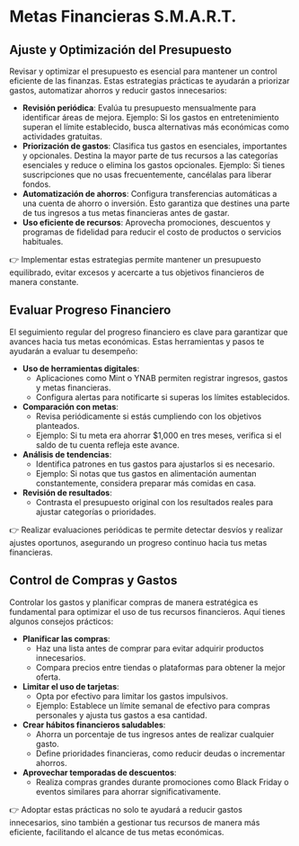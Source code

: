 # Metas Financieras S.M.A.R.T.

## Ajuste y Optimización del Presupuesto
Revisar y optimizar el presupuesto es esencial para mantener un control eficiente de las finanzas. Estas estrategias prácticas te ayudarán a priorizar gastos, automatizar ahorros y reducir gastos innecesarios:
- **Revisión periódica**: Evalúa tu presupuesto mensualmente para identificar áreas de mejora.
Ejemplo: Si los gastos en entretenimiento superan el límite establecido, busca alternativas más económicas como actividades gratuitas.
- **Priorización de gastos**: Clasifica tus gastos en esenciales, importantes y opcionales. Destina la mayor parte de tus recursos a las categorías esenciales y reduce o elimina los gastos opcionales.
Ejemplo: Si tienes suscripciones que no usas frecuentemente, cancélalas para liberar fondos.
- **Automatización de ahorros**: Configura transferencias automáticas a una cuenta de ahorro o inversión. Esto garantiza que destines una parte de tus ingresos a tus metas financieras antes de gastar.
- **Uso eficiente de recursos**: Aprovecha promociones, descuentos y programas de fidelidad para reducir el costo de productos o servicios habituales.

👉 Implementar estas estrategias permite mantener un presupuesto equilibrado, evitar excesos y acercarte a tus objetivos financieros de manera constante.

## Evaluar Progreso Financiero
El seguimiento regular del progreso financiero es clave para garantizar que avances hacia tus metas económicas. Estas herramientas y pasos te ayudarán a evaluar tu desempeño:

- **Uso de herramientas digitales**:
    - Aplicaciones como Mint o YNAB permiten registrar ingresos, gastos y metas financieras.
    - Configura alertas para notificarte si superas los límites establecidos.
- **Comparación con metas**: 
    - Revisa periódicamente si estás cumpliendo con los objetivos planteados.
    - Ejemplo: Si tu meta era ahorrar $1,000 en tres meses, verifica si el saldo de tu cuenta refleja este avance.
- **Análisis de tendencias**: 
    - Identifica patrones en tus gastos para ajustarlos si es necesario.
    + Ejemplo: Si notas que tus gastos en alimentación aumentan constantemente, considera preparar más comidas en casa.
- **Revisión de resultados**: 
    - Contrasta el presupuesto original con los resultados reales para ajustar categorías o prioridades.

👉 Realizar evaluaciones periódicas te permite detectar desvíos y realizar ajustes oportunos, asegurando un progreso continuo hacia tus metas financieras.

## Control de Compras y Gastos
Controlar los gastos y planificar compras de manera estratégica es fundamental para optimizar el uso de tus recursos financieros. Aquí tienes algunos consejos prácticos:
- **Planificar las compras**:
    - Haz una lista antes de comprar para evitar adquirir productos innecesarios.
    - Compara precios entre tiendas o plataformas para obtener la mejor oferta.
- **Limitar el uso de tarjetas**: 
    - Opta por efectivo para limitar los gastos impulsivos.
    - Ejemplo: Establece un límite semanal de efectivo para compras personales y ajusta tus gastos a esa cantidad.
- **Crear hábitos financieros saludables**:
    - Ahorra un porcentaje de tus ingresos antes de realizar cualquier gasto.
    - Define prioridades financieras, como reducir deudas o incrementar ahorros.
- **Aprovechar temporadas de descuentos**: 
    - Realiza compras grandes durante promociones como Black Friday o eventos similares para ahorrar significativamente.

👉 Adoptar estas prácticas no solo te ayudará a reducir gastos innecesarios, sino también a gestionar tus recursos de manera más eficiente, facilitando el alcance de tus metas económicas.

